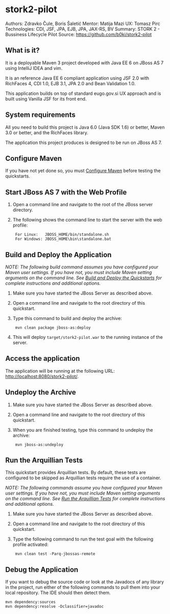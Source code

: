 stork2-pilot
============

Authors: Zdravko Čule, Boris Šaletić
Mentor: Matija Mazi
UX: Tomasz Pirc
Technologies: CDI, JSF, JPA, EJB, JPA, JAX-RS, BV
Summary: STORK 2 - Bussiness Lifecycle Pilot 
Source: <https://github.com/b0ki/stork2-pilot>

What is it?
-----------

It is a deployable Maven 3 project developed with Java EE 6 on JBoss AS 7 using IntelliJ IDEA and vim. 

It is an reference Java EE 6 compliant application using JSF 2.0 with RichFaces 4, CDI 1.0, EJB 3.1, JPA 2.0 and Bean Validation 1.0. 

This application builds on top of standard eugo.gov.si UX approach and is built using Vanilla JSF for its front end.  

System requirements
-------------------

All you need to build this project is Java 6.0 (Java SDK 1.6) or better, Maven 3.0 or better, and the RichFaces library.

The application this project produces is designed to be run on JBoss AS 7. 

 
Configure Maven
---------------

If you have not yet done so, you must [Configure Maven](../README.md#mavenconfiguration) before testing the quickstarts.


Start JBoss AS 7 with the Web Profile
-------------------------

1. Open a command line and navigate to the root of the JBoss server directory.
2. The following shows the command line to start the server with the web profile:

        For Linux:   JBOSS_HOME/bin/standalone.sh
        For Windows: JBOSS_HOME\bin\standalone.bat

 
Build and Deploy the Application
-------------------------

_NOTE: The following build command assumes you have configured your Maven user settings. If you have not, you must include Maven setting arguments on the command line. See [Build and Deploy the Quickstarts](../README.md#buildanddeploy) for complete instructions and additional options._

1. Make sure you have started the JBoss Server as described above.
2. Open a command line and navigate to the root directory of this quickstart.
3. Type this command to build and deploy the archive:

        mvn clean package jboss-as:deploy

4. This will deploy `target/stork2-pilot.war` to the running instance of the server.
 

Access the application 
---------------------

The application will be running at the following URL: <http://localhost:8080/stork2-pilot/>.


Undeploy the Archive
--------------------

1. Make sure you have started the JBoss Server as described above.
2. Open a command line and navigate to the root directory of this quickstart.
3. When you are finished testing, type this command to undeploy the archive:

        mvn jboss-as:undeploy


Run the Arquillian Tests 
-------------------------

This quickstart provides Arquillian tests. By default, these tests are configured to be skipped as Arquillian tests require the use of a container. 

_NOTE: The following commands assume you have configured your Maven user settings. If you have not, you must include Maven setting arguments on the command line. See [Run the Arquillian Tests](../README.md#arquilliantests) for complete instructions and additional options._

1. Make sure you have started the JBoss Server as described above.
2. Open a command line and navigate to the root directory of this quickstart.
3. Type the following command to run the test goal with the following profile activated:

        mvn clean test -Parq-jbossas-remote 


Debug the Application
------------------------------------

If you want to debug the source code or look at the Javadocs of any library in the project, run either of the following commands to pull them into your local repository. The IDE should then detect them.

    mvn dependency:sources
    mvn dependency:resolve -Dclassifier=javadoc
